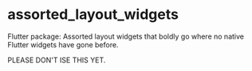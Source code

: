 # assorted_layout_widgets
Flutter package: Assorted layout widgets that boldly go where no native Flutter widgets have gone before.

PLEASE DON'T ISE THIS YET.
